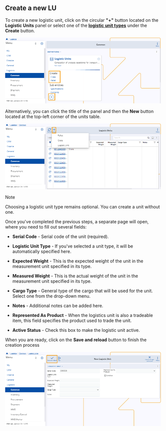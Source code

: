## Create a new LU 

To create a new logistic unit, click on the circular **"+"** button located on the **Logistic Units** panel or select one of the **[logistic unit types](logistic-unit-types.md)** under the **Create** button.

![picture](Pictures/Logistic_Units_Create_19_03.png)

Alternatively, you can click the title of the panel and then the **New** button located at the top-left corner of the units table.

![picture](Pictures/Logistic_Units_create_new_19_03.png)

> [!NOTE]
> 
> Choosing a logistic unit type remains optional. You can create a unit without one. 

Once you've completed the previous steps, a separate page will open, where you need to fill out several fields:

* **Serial Code** - Serial code of the unit (required).
  
* **Logistic Unit Type** - If you've selected a unit type, it will be automatically specified here.
  
* **Expected Weight** - This is the expected weight of the unit in the measurement unit specified in its type.
  
* **Measured Weight** - This is the actual weight of the unit in the measurement unit specified in its type.
  
* **Cargo Type** - General type of the cargo that will be used for the unit. Select one from the drop-down menu.
  
* **Notes** - Additional notes can be added here.
  
* **Represented As Product** - When the logistics unit is also a tradeable item, this field specifies the product used to trade the unit.
  
* **Active Status** - Check this box to make the logistic unit active.

When you are ready, click on the **Save and reload** button to finish the creation process

![picture](pictures/Logistical_Unit_Save_14_03.png)
